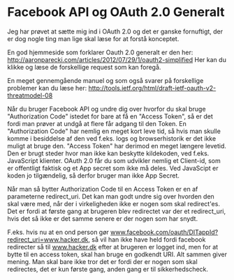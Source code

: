 # Facebook API og OAuth 2.0 Generalt
Jeg har prøvet at sætte mig ind i OAuth 2.0 og det er ganske fornuftigt, der er dog nogle ting man lige skal læse for at forstå konceptet.

En god hjemmeside som forklarer Oauth 2.0 generalt er den her:
http://aaronparecki.com/articles/2012/07/29/1/oauth2-simplified
Her kan du klikke og læse de forskellige request som kan foregå.

En meget gennemgående manuel og som også svarer på forskellige problemer kan du læse her:
http://tools.ietf.org/html/draft-ietf-oauth-v2-threatmodel-08

Når du bruger Facebook API og undre dig over hvorfor du skal bruge "Authorization Code" istedet for bare at få en "Access Token", så er det fordi man prøver at undgå at flere får adgang til den Token.
En "Authorization Code" har nemlig en meget kort leve tid, så hvis man skulle komme i besiddelse af den ved f.eks. logs og browserhistorik er det ikke muligt at bruge den.
"Access Token" har derimod en meget længere levetid. Den er brugt steder hvor man ikke kan beskytte kildekoden, ved f.eks. JavaScript klienter.
OAuth 2.0 får du som udvikler nemlig et Client-id, som er offentligt faktisk og et App secret som ikke må deles. Ved JavaScipt er koden jo tilgændelig, så derfor bruger man ikke App Secret.

Når man så bytter Authorization Code til en Access Token er en af parameterne redirect_uri. Det kan man godt undre sig over hvorden den skal være med, når der i virkeligheden ikke er nogen som skal redirect'es. 
Det er fordi at første gang at brugeren blev redirectet var der et redirect_uri, hvis det så ikke er det samme senere er der nogen som har snydt.

F.eks. hvis nu at en ond person gør www.facebook.com/oauth/DITappId?redirect_uri=www.hacker.dk, så vil han ikke have held fordi facebook redirecter så til www.hacker.dk efter at brugeren er logget ind, men for at bytte til en access token, skal han bruge en godkendt URI. Alt sammen giver mening. Man skal bare ikke tror det er fordi der er nogen som skal redirectes, det er kun første gang, anden gang er til sikkerhedscheck.